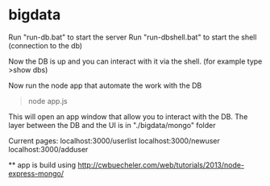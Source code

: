 ﻿# bigdata

Run "run-db.bat" to start the server
Run "run-dbshell.bat" to start the shell (connection to the db)

Now the DB is up and you can interact with it via the shell. 
(for example type >show dbs)

Now run the node app that automate the work with the DB
>node app.js

This will open an app window that allow you to interact with the DB.
The layer between the DB and the UI is in "./bigdata/mongo" folder


Current pages: 
localhost:3000/userlist
localhost:3000/newuser
localhost:3000/adduser


** app is build using http://cwbuecheler.com/web/tutorials/2013/node-express-mongo/



